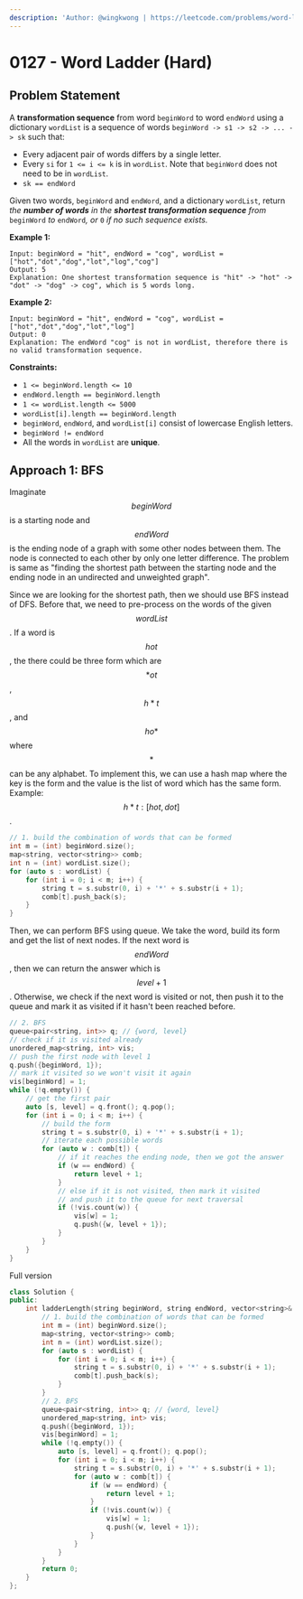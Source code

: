 ```yaml
---
description: 'Author: @wingkwong | https://leetcode.com/problems/word-ladder/'
---
```


# 0127 - Word Ladder (Hard)

## Problem Statement

A **transformation sequence** from word `beginWord` to word `endWord` using a dictionary `wordList` is a sequence of words `beginWord -> s1 -> s2 -> ... -> sk` such that:

* Every adjacent pair of words differs by a single letter.
* Every `si` for `1 <= i <= k` is in `wordList`. Note that `beginWord` does not need to be in `wordList`.
* `sk == endWord`

Given two words, `beginWord` and `endWord`, and a dictionary `wordList`, return _the **number of words** in the **shortest transformation sequence** from_ `beginWord` _to_ `endWord`_, or_ `0` _if no such sequence exists._

**Example 1:**

```
Input: beginWord = "hit", endWord = "cog", wordList = ["hot","dot","dog","lot","log","cog"]
Output: 5
Explanation: One shortest transformation sequence is "hit" -> "hot" -> "dot" -> "dog" -> cog", which is 5 words long.
```

**Example 2:**

```
Input: beginWord = "hit", endWord = "cog", wordList = ["hot","dot","dog","lot","log"]
Output: 0
Explanation: The endWord "cog" is not in wordList, therefore there is no valid transformation sequence.
```

**Constraints:**

* `1 <= beginWord.length <= 10`
* `endWord.length == beginWord.length`
* `1 <= wordList.length <= 5000`
* `wordList[i].length == beginWord.length`
* `beginWord`, `endWord`, and `wordList[i]` consist of lowercase English letters.
* `beginWord != endWord`
* All the words in `wordList` are **unique**.

## Approach 1: BFS

Imaginate $$beginWord$$ is a starting node and $$endWord$$ is the ending node of a graph with some other nodes between them. The node is connected to each other by only one letter difference. The problem is same as "finding the shortest path between the starting node and the ending node in an undirected and unweighted graph".

Since we are looking for the shortest path, then we should use BFS instead of DFS. Before that, we need to pre-process on the words of the given $$wordList$$. If a word is $$hot$$, the there could be three form which are $$*ot$$, $$h*t$$, and $$ho*$$ where $$*$$ can be any alphabet. To implement this, we can use a hash map where the key is the form and the value is the list of word which has the same form. Example: $$h*t : [hot , dot]$$.

```cpp
// 1. build the combination of words that can be formed 
int m = (int) beginWord.size();
map<string, vector<string>> comb;
int n = (int) wordList.size();
for (auto s : wordList) {
    for (int i = 0; i < m; i++) {
        string t = s.substr(0, i) + '*' + s.substr(i + 1);
        comb[t].push_back(s);
    }
}
```

Then, we can perform BFS using queue. We take the word, build its form and get the list of next nodes. If the next word is $$endWord$$, then we can return the answer which is $$level + 1$$. Otherwise, we check if the next word is visited or not, then push it to the queue and mark it as visited if it hasn't been reached before.&#x20;

```cpp
// 2. BFS 
queue<pair<string, int>> q; // {word, level}
// check if it is visited already
unordered_map<string, int> vis;
// push the first node with level 1
q.push({beginWord, 1});
// mark it visited so we won't visit it again
vis[beginWord] = 1;
while (!q.empty()) {
    // get the first pair
    auto [s, level] = q.front(); q.pop();
    for (int i = 0; i < m; i++) {
        // build the form
        string t = s.substr(0, i) + '*' + s.substr(i + 1);
        // iterate each possible words
        for (auto w : comb[t]) {
            // if it reaches the ending node, then we got the answer
            if (w == endWord) {
                return level + 1;
            }
            // else if it is not visited, then mark it visited 
            // and push it to the queue for next traversal
            if (!vis.count(w)) {
                vis[w] = 1;
                q.push({w, level + 1});
            }
        }
    }
}
```

Full version

```cpp
class Solution {
public:
    int ladderLength(string beginWord, string endWord, vector<string>& wordList) {
        // 1. build the combination of words that can be formed 
        int m = (int) beginWord.size();
        map<string, vector<string>> comb;
        int n = (int) wordList.size();
        for (auto s : wordList) {
            for (int i = 0; i < m; i++) {
                string t = s.substr(0, i) + '*' + s.substr(i + 1);
                comb[t].push_back(s);
            }
        }
        // 2. BFS 
        queue<pair<string, int>> q; // {word, level}
        unordered_map<string, int> vis;
        q.push({beginWord, 1});
        vis[beginWord] = 1;
        while (!q.empty()) {
            auto [s, level] = q.front(); q.pop();
            for (int i = 0; i < m; i++) {
                string t = s.substr(0, i) + '*' + s.substr(i + 1);
                for (auto w : comb[t]) {
                    if (w == endWord) {
                        return level + 1;
                    }
                    if (!vis.count(w)) {
                        vis[w] = 1;
                        q.push({w, level + 1});
                    }
                }
            }
        }
        return 0;
    }
};
```

